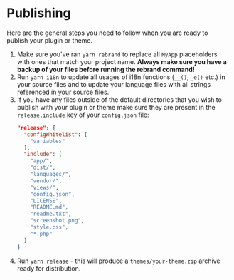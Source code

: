 # Publishing

Here are the general steps you need to follow when you are ready to publish your plugin or theme.

1. Make sure you've ran `yarn rebrand` to replace all `MyApp` placeholders with ones that match your project name. __Always make sure you have a backup of your files before running the rebrand command!__
2. Run `yarn i18n` to update all usages of i18n functions (`__()`, `_e()` etc.) in your source files and to update your language files with all strings referenced in your source files.
3. If you have any files outside of the default directories that you wish to publish with your plugin or theme make sure they are present in the `release.include` key of your `config.json` file:
    ```json
    "release": {
      "configWhitelist": [
        "variables"
      ],
      "include": [
        "app/",
        "dist/",
        "languages/",
        "vendor/",
        "views/",
        "config.json",
        "LICENSE",
        "README.md",
        "readme.txt",
        "screenshot.png",
        "style.css",
        "*.php"
      ]
    }
    ```
4. Run [`yarn release`](starter/scripts/overview#yarn-release) - this will produce a `themes/your-theme.zip` archive ready for distribution.
